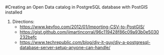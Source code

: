 #Creating an Open Data catalog in PostgreSQL database with PostGIS installed

1. Directions:
    - https://www.kevfoo.com/2012/01/Importing-CSV-to-PostGIS/
    - https://gist.github.com/jimartincorral/96c119428f86c09a93b0e5030232befc
    - https://www.techrepublic.com/blog/diy-it-guy/diy-a-postgresql-database-server-setup-anyone-can-handle/
